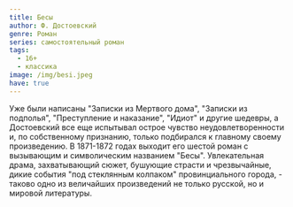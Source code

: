 ```yaml
---
title: Бесы
author: Ф. Достоевский
genre: Роман
series: самостоятельный роман
tags:
  - 16+
  - классика
image: /img/besi.jpeg
have: true
---
```

Уже были написаны "Записки из Мертвого дома", "Записки из подполья", "Преступление и наказание", "Идиот" и другие шедевры, а Достоевский все еще испытывал острое чувство неудовлетворенности и, по собственному признанию, только подбирался к главному своему произведению. В 1871-1872 годах выходит его шестой роман с вызывающим и символическим названием "Бесы". Увлекательная драма, захватывающий сюжет, бушующие страсти и чрезвычайные, дикие события "под стеклянным колпаком" провинциального города, - таково одно из величайших произведений не только русской, но и мировой литературы.